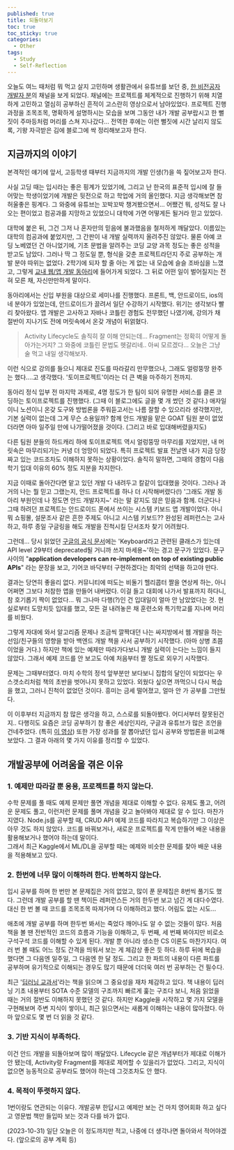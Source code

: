 ```yaml
---
published: true
title: 되돌아보기
toc: true
toc_sticky: true
categories:
  - Other
tags:
  - Study
  - Self-Reflection
---
```

오늘도 여느 때처럼 뭐 먹고 살지 고민하며 생활관에서 유튜브를 보던 중, [한 비전공자 개발자 분](https://www.youtube.com/@ddingji)의 채널을 보게 되었다. 채널에는 프로젝트를 체계적으로 진행하기 위해 치열하게 고민하고 열심히 공부하신 흔적이 고스란히 영상으로서 남아있었다. 프로젝트 진행 과정을 조목조목, 명확하게 설명하시는 모습을 보며 그동안 내가 개발 공부랍시고 한 뻘짓이 주마등처럼 머리를 스쳐 지나갔다... 전역한 후에는 이런 뻘짓에 시간 날리지 않도록, 기왕 자극받은 김에 블로그에 싹 정리해보고자 한다.

## 지금까지의 이야기

본격적인 얘기에 앞서, 고등학생 때부터 지금까지의 개발 인생(?)을 쓱 짚어보고자 한다. 
  
사실 고딩 때는 입시라는 좋은 핑계가 있었기에, 그리고 난 한국의 표준적 입시에 잘 들어맞는 학생이었기에 개발은 뒷전으로 하고 학업에 거의 올인했다. 지금 생각해보면 참 허울좋은 핑계다. 그 와중에 유튜브는 꼬박꼬박 챙겨봤으면서... 어쨌건 뭐, 성적도 잘 나오는 편이었고 컴공과를 지망하고 있었으니 대학에 가면 어떻게든 될거라 믿고 있었다.  
  
대학에 붙은 뒤, 그건 그저 나 혼자만의 믿음에 불과했음을 철저하게 깨달았다. 이름있는 대학의 컴공과에 붙었지만, 그 간판이 내 개발 실력까지 올려주진 않았다. 물론 아예 코딩 노베였던 건 아니었기에, 기초 문법을 알려주는 코딩 교양 과목 정도는 좋은 성적을 받고도 남았다. 그러나 딱 그 정도일 뿐, 형식을 갖춘 프로젝트라던지 주로 공부하는 개발 분야 따위는 없었다. 2학기에 되자 할 줄 아는 게 없는 내 모습에 슬슬 조바심을 느꼈고, 그렇게 [교내 웹/앱 개발 동아리](https://www.wafflestudio.com/)에 들어가게 되었다. 그 뒤로 어떤 일이 벌어질지는 전혀 모른 채, 자신만만하게 말이다.  
  
동아리에서는 신입 부원을 대상으로 세미나를 진행했다. 프론트, 백, 안드로이드, ios의 네 분야가 있었는데, 안드로이드가 끌려서 일단 수강하기 시작했다. 위기는 생각보다 빨리 찾아왔다. 앱 개발은 고사하고 자바나 코틀린 경험도 전무했던 나였기에, 강의가 채 절반이 지나기도 전에 머릿속에서 온갖 개념이 뒤얽혔다.  
  
> Activity Lifecycle도 솔직히 잘 이해 안되는데... Fragment는 정확히 어떻게 돌아가는거지? 그 와중에 코틀린 문법도 헷갈리네.. 아씨 모르겠다... 오늘은 그냥 술 먹고 내일 생각해보자.

이런 식으로 강의를 들으니 제대로 진도를 따라갈리 만무했으나, 그래도 얼렁뚱땅 완주는 했다....고 생각했다. '토이프로젝트'이라는 더 큰 벽을 마주하기 전까지.  

동아리 정식 입부 전 마지막 과제로, 4명 정도가 한 팀이 되어 유명한 서비스를 클론 코딩하는 토이프로젝트를 진행했다. (그때 이 블로그에도 글을 몇 개 썼던 것 같다.) 애자일이니 노션이니 온갖 도구와 방법론을 주워듣고서는 나름 잘할 수 있으리라 생각했지만, 기본 실력이 없는데 그게 무슨 소용일까? 함께 안드 개발을 맡은 GOAT 팀원 분이 없었더라면 아마 일주일 만에 나가떨어졌을 것이다. (그리고 바로 입대해버렸을지도)  

다른 팀원 분들의 하드캐리 하에 토이프로젝트 역시 얼렁뚱땅 마무리를 지었지만, 내 머릿속은 마무리되기는 커녕 더 엉망이 되었다. 특히 프로젝트 발표 전날엔 내가 지금 당장 짜고 있는 코드조차도 이해하지 못하는 상황이었다. 솔직히 말하면, 그때의 경험이 다음 학기 입대 이유의 60% 정도 지분을 차지한다.  

지금 이때로 돌아간다면 맡고 있던 개발 다 내려두고 칼같이 입대했을 것이다. 그러나 과거의 나는 뭘 믿고 그랬는지, 안드 프로젝트를 하나 더 시작해버렸다(!) '그래도 개발 동아리 부원인데 나 정도면 안드 개발자지~' 라는 말 같지도 않은 믿음과 함께. 더군다나 그때 하려던 프로젝트는 안드로이드 폰에서 쓰이는 시스템 키보드 앱 개발이었다. 아니 뭐 쇼핑몰, 설문조사 같은 흔한 주제도 아니고 시스템 키보드?? 완성된 레퍼런스는 고사하고, 하루 종일 구글링을 해도 개발을 진척시킬 단서조차 찾기 어려웠다.  

그런데... 당시 읽었던 [구글의 공식 문서](https://developer.android.com/reference/android/inputmethodservice/Keyboard)에는 'Keyboard라고 관련된 클래스가 있는데 API level 29부터 deprecated될 거니까 쓰지 마세용~'하는 경고 문구가 있었다. 문구 사이의 "**application developers can re-implement on top of existing public APIs**" 라는 문장을 보고, 기어코 바닥부터 구현하겠다는 최악의 선택을 하고야 만다.

결과는 당연히 좋을리 없다. 커뮤니티에 떠도는 비둘기 헬리콥터 짤을 연상케 하는, 아니 어쩌면 그보다 처참한 앱을 만들어 내버렸다. 이걸 들고 대회에 나가서 발표까지 하다니, 참 호기롭기 짝이 없었다...  뭐 그나마 다행(?)인 건 입대일이 얼마 안 남았었다는 것. 현실로부터 도망치듯 입대를 했고, 모든 걸 내려놓은 채 훈련소와 특기학교를 지나며 머리를 비웠다.

그렇게 자대에 와서 알고리즘 문제나 조금씩 깔짝대던 나는 싸지방에서 웹 개발을 하는 선임/친구들의 영향을 받아 백엔드 개발 책을 사서 공부하기 시작했다. (아마 상병 초쯤이었을 거다.) 하지만 책에 있는 예제만 따라가다보니 개발 실력이 는다는 느낌이 들지 않았다. 그래서 예제 코드를 안 보고도 아예 처음부터 짤 정도로 외우기 시작했다.  

문제는 그때부터였다. 마치 수학의 정석 앞부분만 보다보니 집합의 달인이 되었다는 우스갯소리처럼 책의 초반을 벗어나지 못하고 있었다. 외웠다 싶으면 까먹으니 다시 복습을 했고, 그러니 진척이 없었던 것이다. 흥미는 금세 떨어졌고, 얼마 안 가 공부를 그만뒀다.

이 이후부터 지금까지 참 많은 생각을 하고, 스스로를 되돌아봤다. 어디서부터 잘못된건지.. 다행히도 요즘은 코딩 공부하기 참 좋은 세상인지라, 구글과 유튜브가 많은 조언을 건네주었다. (특히 [이 영상](https://youtu.be/bdkZm_IXYi8?si=Firn1F9TvLn9aqpB)) 또한 가장 성과를 잘 뽑아냈던 입시 공부와 방법론을 비교해보았다. 그 결과 아래의 몇 가지 이유를 정리할 수 있었다.

## 개발공부에 어려움을 겪은 이유

### 1. 예제만 따라갈 뿐 응용, 프로젝트를 하지 않는다.
수학 문제를 풀 때도 예제 문제만 풀면 개념을 제대로 이해할 수 없다. 유제도 풀고, 어려운 문제도 풀고, 이런저런 문제를 풀며 개념을 갖고 놀아봐야 제대로 알 수 있다. 마찬가지였다. Node.js를 공부할 때, CRUD API 예제 코드를 따라치고 복습하기만 그 이상은 아무 것도 하지 않았다. 코드를 바꿔보거나, 새로운 프로젝트를 작게 만들어 배운 내용을 활용해보거나 했어야 하는데 말이다.  
그래서 최근 Kaggle에서 ML/DL을 공부할 때는 예제와 비슷한 문제를 찾아 배운 내용을 적용해보고 있다.

### 2. 한번에 너무 많이 이해하려 한다. 반복하지 않는다.
입시 공부를 하며 한 번만 본 문제집은 거의 없었고, 많이 푼 문제집은 8번씩 풀기도 했다. 그런데 개발 공부를 할 땐 책이든 레퍼런스든 거의 한두번 보고 넘긴 게 대다수였다. 대신 한 번 볼 때 코드를 조목조목 따져가며 다 이해하려고 했다. 어림도 없는 시도...  

애초에 개발 공부를 하며 한두번 봐서는 죽었다 깨어나도 알 수 없는 것들이 많다. 처음 책을 볼 땐 전반적인 코드의 흐름과 기능을 이해하고, 두 번째, 세 번째 봐야지만 비로소 구석구석 코드를 이해할 수 있게 된다. 개발 뿐 아니라 생소한 CS 이론도 마찬가지다. 여러 번 볼 때도 어느 정도 간격을 띄워서 보는 게 체감상 좋은 듯 하다. 하루 뒤에 복습을 했다면 그 다음엔 일주일, 그 다음엔 한 달 정도. 그리고 한 파트의 내용이 다른 파트를 공부하며 유기적으로 이해되는 경우도 많기 때문에 더더욱 여러 번 공부하는 건 필수다.  

최근 '[딥러닝 교과서](https://product.kyobobook.co.kr/detail/S000001818039)'라는 책을 읽으며 그 중요성을 재차 체감하고 있다. 책 내용이 딥러닝 기초 내용부터 SOTA 수준 모델의 구조까지 빠르게 훑는 구조다 보니, 처음 읽었을 때는 거의 절반도 이해하지 못했던 것 같다. 하지만 Kaggle을 시작하고 몇 가지 모델을 구현해보며 주변 지식이 쌓이니, 최근 읽으면서는 새롭게 이해하는 내용이 많아졌다. 아마 앞으로도 몇 번 더 읽을 것 같다.

### 3. 기반 지식이 부족하다.
이건 안드 개발을 되돌아보며 많이 깨달았다. Lifecycle 같은 개념부터가 제대로 이해가 안 됐는데, Activity랑 Fragment를 제대로 제어할 수 있을리가 없었다. 그리고, 지식이 없으면 능동적으로 공부라도 했어야 하는데 그것조차도 안 했다. 

### 4. 목적이 뚜렷하지 않다.
1번이랑도 연관되는 이유다. 개발공부 한답시고 예제만 보는 건 마치 영어회화 하고 싶다고 영문법 책만 들입따 보는 것과 다를 바가 없다.

(2023-10-31) 일단 오늘은 이 정도까지만 적고, 나중에 더 생각나면 돌아와서 적어야겠다. (앞으로의 공부 계획 등)
